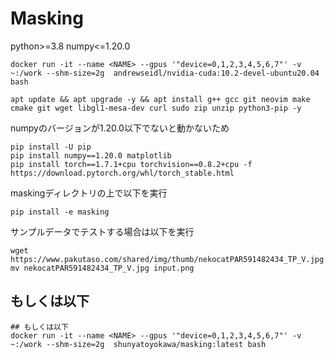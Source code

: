 # Masking







python>=3.8
numpy<=1.20.0

 
 
  
```
docker run -it --name <NAME> --gpus '"device=0,1,2,3,4,5,6,7"' -v ~:/work --shm-size=2g  andrewseidl/nvidia-cuda:10.2-devel-ubuntu20.04 bash
```

```
apt update && apt upgrade -y && apt install g++ gcc git neovim make cmake git wget libgl1-mesa-dev curl sudo zip unzip python3-pip -y
```


numpyのバージョンが1.20.0以下でないと動かないため
```
pip install -U pip
pip install numpy==1.20.0 matplotlib 
pip install torch==1.7.1+cpu torchvision==0.8.2+cpu -f https://download.pytorch.org/whl/torch_stable.html

```

maskingディレクトリの上で以下を実行
```
pip install -e masking
```



サンプルデータでテストする場合は以下を実行
```
wget https://www.pakutaso.com/shared/img/thumb/nekocatPAR591482434_TP_V.jpg
mv nekocatPAR591482434_TP_V.jpg input.png
```



## もしくは以下
```
## もしくは以下
docker run -it --name <NAME> --gpus '"device=0,1,2,3,4,5,6,7"' -v ~:/work --shm-size=2g  shunyatoyokawa/masking:latest bash
```



